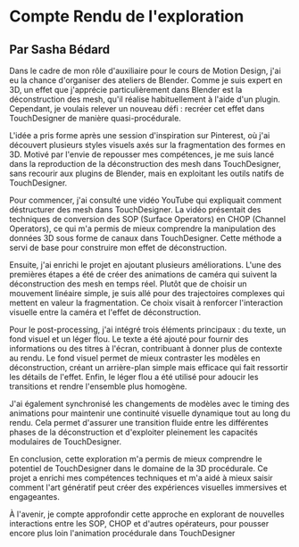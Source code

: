# Compte Rendu de l'exploration
## Par Sasha Bédard

Dans le cadre de mon rôle d'auxiliaire pour le cours de Motion Design, j'ai eu la chance d'organiser des ateliers de Blender. Comme je suis expert en 3D, un effet que j'apprécie particulièrement dans Blender est la déconstruction des mesh, qu'il réalise habituellement à l'aide d'un plugin. Cependant, je voulais relever un nouveau défi : recréer cet effet dans TouchDesigner de manière quasi-procédurale.

L'idée a pris forme après une session d'inspiration sur Pinterest, où j'ai découvert plusieurs styles visuels axés sur la fragmentation des formes en 3D. Motivé par l'envie de repousser mes compétences, je me suis lancé dans la reproduction de la déconstruction des mesh dans TouchDesigner, sans recourir aux plugins de Blender, mais en exploitant les outils natifs de TouchDesigner.

Pour commencer, j'ai consulté une vidéo YouTube qui expliquait comment déstructurer des mesh dans TouchDesigner. La vidéo présentait des techniques de conversion des SOP (Surface Operators) en CHOP (Channel Operators), ce qui m'a permis de mieux comprendre la manipulation des données 3D sous forme de canaux dans TouchDesigner. Cette méthode a servi de base pour construire mon effet de déconstruction.

Ensuite, j'ai enrichi le projet en ajoutant plusieurs améliorations. L'une des premières étapes a été de créer des animations de caméra qui suivent la déconstruction des mesh en temps réel. Plutôt que de choisir un mouvement linéaire simple, je suis allé pour des trajectoires complexes qui mettent en valeur la fragmentation. Ce choix visait à renforcer l'interaction visuelle entre la caméra et l'effet de déconstruction.

Pour le post-processing, j'ai intégré trois éléments principaux : du texte, un fond visuel et un léger flou. Le texte a été ajouté pour fournir des informations ou des titres à l'écran, contribuant à donner plus de contexte au rendu. Le fond visuel permet de mieux contraster les modèles en déconstruction, créant un arrière-plan simple mais efficace qui fait ressortir les détails de l'effet. Enfin, le léger flou a été utilisé pour adoucir les transitions et rendre l'ensemble plus homogène.

J'ai également synchronisé les changements de modèles avec le timing des animations pour maintenir une continuité visuelle dynamique tout au long du rendu. Cela permet d'assurer une transition fluide entre les différentes phases de la déconstruction et d'exploiter pleinement les capacités modulaires de TouchDesigner.

En conclusion, cette exploration m'a permis de mieux comprendre le potentiel de TouchDesigner dans le domaine de la 3D procédurale. Ce projet a enrichi mes compétences techniques et m'a aidé à mieux saisir comment l'art génératif peut créer des expériences visuelles immersives et engageantes.

À l'avenir, je compte approfondir cette approche en explorant de nouvelles interactions entre les SOP, CHOP et d'autres opérateurs, pour pousser encore plus loin l'animation procédurale dans TouchDesigner